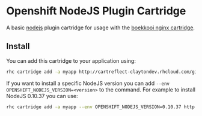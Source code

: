 # Openshift NodeJS Plugin Cartridge
A basic [nodejs](https://nodejs.org/) plugin cartridge for usage with the [boekkooi nginx cartridge](https://github.com/boekkooi/openshift-cartridge-nginx).

## Install
You can add this cartridge to your application using:
```BASH
rhc cartridge add -a myapp http://cartreflect-claytondev.rhcloud.com/github/boekkooi/openshift-cartridge-nodejs
```

If you want to install a specific NodeJS version you can add `--env OPENSHIFT_NODEJS_VERSION=<version>` to the command.
For example to install NodeJS 0.10.37 you can use:
```BASH
rhc cartridge add -a myapp --env OPENSHIFT_NODEJS_VERSION=0.10.37 http://cartreflect-claytondev.rhcloud.com/github/boekkooi/openshift-cartridge-nodejs
```
